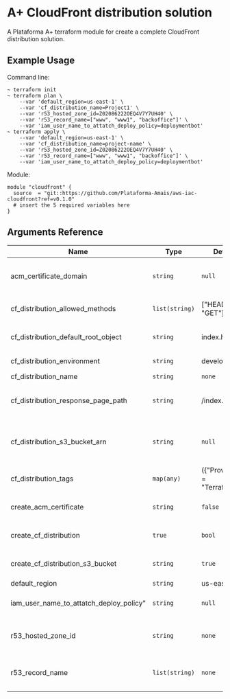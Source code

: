 # A+ CloudFront distribution solution

A Plataforma A+ terraform module for create a complete CloudFront distribution solution.

## Example Usage

Command line:

    ~ terraform init
    ~ terraform plan \
        --var 'default_region=us-east-1' \
        --var 'cf_distribution_name=Project1' \
        --var 'r53_hosted_zone_id=Z02086222OEQ4V7Y7UH40' \
        --var 'r53_record_name=["www", "www1", "backoffice"]' \
        --var 'iam_user_name_to_attatch_deploy_policy=deploymentbot'
    ~ terraform apply \
        --var 'default_region=us-east-1' \
        --var 'cf_distribution_name=project-name' \
        --var 'r53_hosted_zone_id=Z02086222OEQ4V7Y7UH40' \
        --var 'r53_record_name=["www", "www1", "backoffice"]' \
        --var 'iam_user_name_to_attatch_deploy_policy=deploymentbot'

Module:

    module "cloudfront" {
      source  = "git::https://github.com/Plataforma-Amais/aws-iac-cloudfront?ref=v0.1.0"
      # insert the 5 required variables here
    }

## Arguments Reference

| Name | Type | Default | Required | Description |
|------|------|---------|:--------:|-------------|
| acm_certificate_domain | `string` | `null` | no | (Optional) Sets a certificate domain for distribution Required if 'create_cf_certificate_arn' is defined to '`false`'. Default: `null`. |
| cf_distribution_allowed_methods | `list(string)` | ["HEAD", "GET"] | no | (Optional) Allowed methods for distribution. Default: ['HEAD', 'GET']. |
| cf_distribution_default_root_object | `string` | index.html | no | (Optional) Sets a default root objects for the distribution. Default: 'index.html'. |
| cf_distribution_environment | `string` | develop | no | (Optional) Defines a environment label. Default: `null`. |
| cf_distribution_name | `string` | `none` | yes | A name for distribution. Required. |
| cf_distribution_response_page_path | `string` | /index.html | no | (Optional) Default page path to main alternatives error pages, based in react and Angular behaviors. Default: '/index.html'. |
| cf_distribution_s3_bucket_arn | `string` | `null` | no | (Optional) Sets a bucket arn to use as source for distribution. Required if 'create_cf_distribution_s3_bucket' is `false`. Default: `null`. |
| cf_distribution_tags | `map(any)` | ({"Provisioner" = "Terraform"}) | no | (Optional) A `map()` structure of keys/values. |
| create_acm_certificate | `string` | `false` | no | (Optional) Set to `true` if want to create a certificate on AWS CMS. Default: `false`. |
| create_cf_distribution | `true` | `bool` | no | (Optional) Set to `false` if don't need to create a CloudFront Distribution. Default: `true`. |
| create_cf_distribution_s3_bucket | `string` | `true` | no | (Optional) Defines if the modules creates a bucket for distribution. Default: `true`. |
| default_region | `string` | us-east-1 | yes | Default AWS region. |
| iam_user_name_to_attatch_deploy_policy" | `string` | `null` | no | (Optional) A IAM user name to attatch the deploy policy. Default: `null`. |
| r53_hosted_zone_id | `string` | `none` | yes | Hosted zone ID for publish the distribution. Required if 'create_cf_certificate_arn' is `true` and to create distribution. |
| r53_record_name | `list(string)` | `none` | yes | A subdomain prefix to use in which zone specified in 'r53_hosted_zone_id' to address the distribution. Default: []. |
